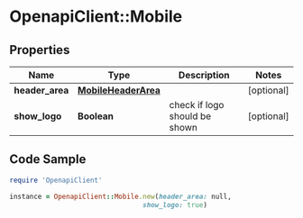 # OpenapiClient::Mobile

## Properties

Name | Type | Description | Notes
------------ | ------------- | ------------- | -------------
**header_area** | [**MobileHeaderArea**](MobileHeaderArea.md) |  | [optional] 
**show_logo** | **Boolean** | check if logo should be shown | [optional] 

## Code Sample

```ruby
require 'OpenapiClient'

instance = OpenapiClient::Mobile.new(header_area: null,
                                 show_logo: true)
```


